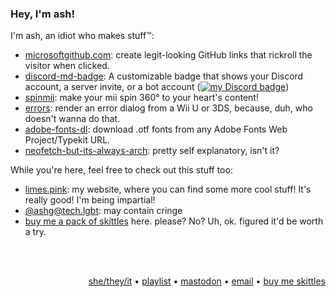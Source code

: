 ### Hey, I'm ash!

I'm ash, an idiot who makes stuff™:

- [microsoftgithub.com](https://microsoftgithub.com/usage): create legit-looking GitHub links that rickroll the visitor when clicked.
- [discord-md-badge](https://github.com/gitlimes/discord-md-badge): A customizable badge that shows your Discord account, a server invite, or a bot account ([![my Discord badge](https://dcbadge.vercel.app/api/shield/406125028065804289?style=flat)](https://github.com/gitlimes/discord-md-badge))
- [spinmii](https://limes.pink/spinmii): make your mii spin 360° to your heart's content!
- [errors](https://limes.pink/errors): render an error dialog from a Wii U or 3DS, because, duh, who doesn't wanna do that.
- [adobe-fonts-dl](https://limes.pink/adobe-fonts-dl): download .otf fonts from any Adobe Fonts Web Project/Typekit URL.
- [neofetch-but-its-always-arch](https://github.com/gitlimes/neofetch-but-its-always-arch): pretty self explanatory, isn't it?


While you're here, feel free to check out this stuff too:
- [limes.pink](https://limes.pink/): my website, where you can find some more cool stuff! It's really good! I'm being impartial!
- [@ashg@tech.lgbt](https://tech.lgbt/@ashg): may contain cringe
- [buy me a pack of skittles](https://www.buymeacoffee.com/ashm) here. please? No? Uh, ok. figured it'd be worth a try.

<br />
<br />
<p align="right">
  <a target="_blank" href="https://en.pronouns.page/@pinklimes">she/they/it</a> • <a target="_blank" href="https://open.spotify.com/playlist/5rx5PZoWqEeaoivwz350Ki">playlist</a> • <a target="_blank" href="https://fedi.limes.pink/@limes">mastodon</a> • <a target="_blank" href="mailto:hey@limes.pink">email</a> • <a target="_blank" href="https://www.buymeacoffee.com/ashm">buy me skittles</a>
</p>
